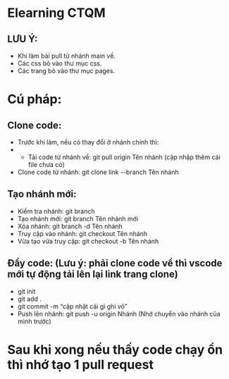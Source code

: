 # Elearning CTQM

## LƯU Ý: 
- Khi làm bài pull từ nhánh main về.
- Các css bỏ vào thư mục css.
- Các trang bỏ vào thư mục pages.

# Cú pháp: 
## Clone code:
- Trước khi làm, nếu có thay đổi ở nhánh chính thì:
- - Tải code từ nhánh về: git pull origin Tên nhánh (cập nhập thêm cái file chưa có)
- Clone code từ nhánh: git clone link --branch Tên nhánh

## Tạo nhánh mới: 
- Kiểm tra nhánh: git branch
- Tạo nhánh mới: git branch Tên nhánh mới
- Xóa nhánh: git branch -d Tên nhánh
- Truy cập vào nhánh: git checkout Tên nhánh
- Vừa tạo vừa truy cập: git checkout -b Tên nhánh

## Đẩy code: (Lưu ý: phải clone code về thì vscode mới tự động tải lên lại link trang clone)
- git init
- git add . 
- git commit -m “cập nhật cái gì ghi vô”
- Push lên nhánh: git push -u origin Nhánh (Nhớ chuyển vào nhánh của mình trước)

# Sau khi xong nếu thấy code chạy ổn thì nhớ tạo 1 pull request

